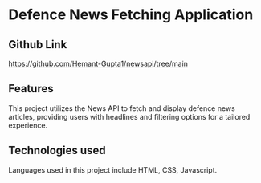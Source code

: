 # Defence News Fetching Application


## Github Link
https://github.com/Hemant-Gupta1/newsapi/tree/main


## Features
This project utilizes the News API to fetch and display defence news articles, providing users with headlines and filtering options for a tailored experience.

## Technologies used
Languages used in this project include HTML, CSS, Javascript.




